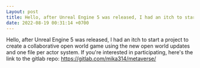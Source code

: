 ```yaml
---
Layout: post
title: Hello, after Unreal Engine 5 was released, I had an itch to start a project to create a collaborativ...
date: 2022-08-19 00:31:14 +0700
---
```

Hello, after Unreal Engine 5 was released, I had an itch to start a project to create a collaborative open world game using the new open world updates and one file per actor system. If you're interested in participating, here's the link to the gitlab repo: https://gitlab.com/mika314/metaverse/